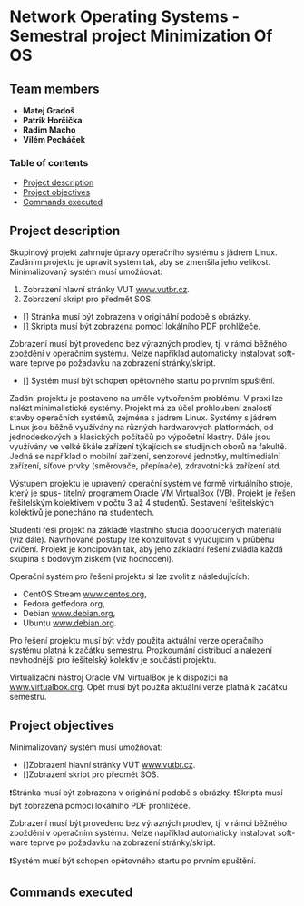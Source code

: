 # Network Operating Systems - Semestral project Minimization Of OS

## Team members

* **Matej Gradoš**
* **Patrik Horčička** 
* **Radim Macho** 
* **Vilém Pecháček** 

### Table of contents 
* [Project description](#description)
* [Project objectives](#objectives)
* [Commands executed](#commands)

<a name="description"></a>

## Project description

Skupinový projekt zahrnuje úpravy operačního systému s jádrem Linux. Zadáním projektu je upravit systém tak, aby se zmenšila jeho velikost.
Minimalizovaný systém musí umožňovat:

1. Zobrazení hlavní stránky VUT www.vutbr.cz.
2. Zobrazení skript pro předmět SOS.

- [] Stránka musí být zobrazena v originální podobě s obrázky. 
- [] Skripta musí být zobrazena pomocí lokálního PDF prohlížeče. 

Zobrazení musí být provedeno bez výrazných prodlev, tj. v rámci běžného zpoždění v operačním systému. Nelze například automaticky instalovat soft- ware teprve po požadavku na zobrazení stránky/skript. 

- [] Systém musí být schopen opětovného startu po prvním spuštění.

Zadání projektu je postaveno na uměle vytvořeném problému. V praxi lze nalézt minimalistické systémy. Projekt má za účel prohloubení znalostí stavby operačních systémů, zejména s jádrem Linux. Systémy s jádrem Linux jsou běžně využívány na různých hardwarových platformách, od jednodeskových a klasických počítačů po výpočetní klastry. Dále jsou využívány ve velké škále zařízení týkajících se studijních oborů na fakultě. Jedná se například o mobilní zařízení, senzorové jednotky, multimediální zařízení, síťové prvky (směrovače, přepínače), zdravotnická zařízení atd.

Výstupem projektu je upravený operační systém ve formě virtuálního stroje, který je spus- titelný programem Oracle VM VirtualBox (VB).
Projekt je řešen řešitelským kolektivem v počtu 3 až 4 studentů. Sestavení řešitelských kolektivů je ponecháno na studentech.

Studenti řeší projekt na základě vlastního studia doporučených materiálů (viz dále). Navrhované postupy lze konzultovat s vyučujícím v průběhu cvičení. Projekt je koncipován tak, aby jeho základní řešení zvládla každá skupina s bodovým ziskem (viz hodnocení).

Operační systém pro řešení projektu si lze zvolit z následujících: 
* CentOS Stream www.centos.org,
* Fedora getfedora.org, 
* Debian www.debian.org,
* Ubuntu www.debian.org.

Pro řešení projektu musí být vždy použita aktuální verze operačního systému platná k začátku semestru. Prozkoumání distribucí a nalezení nevhodnější pro řešitelský kolektiv je součástí projektu.

Virtualizační nástroj Oracle VM VirtualBox je k dispozici na www.virtualbox.org. Opět musí být použita aktuální verze platná k začátku semestru.


<a name="objectives"></a>

## Project objectives

Minimalizovaný systém musí umožňovat:

- []Zobrazení hlavní stránky VUT www.vutbr.cz.
- []Zobrazení skript pro předmět SOS.

❗Stránka musí být zobrazena v originální podobě s obrázky. 
❗Skripta musí být zobrazena pomocí lokálního PDF prohlížeče. 

Zobrazení musí být provedeno bez výrazných prodlev, tj. v rámci běžného zpoždění v operačním systému. Nelze například automaticky instalovat soft- ware teprve po požadavku na zobrazení stránky/skript. 

❗Systém musí být schopen opětovného startu po prvním spuštění.


<a name="commands"></a>
## Commands executed
